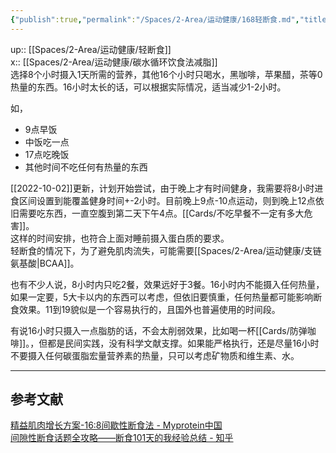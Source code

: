 ```yaml
---
{"publish":true,"permalink":"/Spaces/2-Area/运动健康/168轻断食.md","title":"168轻断食","created":"2022-09-25","modified":"2023-03-14","cssclasses":""}
---
```



up:: [[Spaces/2-Area/运动健康/轻断食]]  
x:: [[Spaces/2-Area/运动健康/碳水循环饮食法减脂]]  
选择8个小时摄入1天所需的营养，其他16个小时只喝水，黑咖啡，苹果醋，茶等0热量的东西。16小时太长的话，可以根据实际情况，适当减少1-2小时。

如，

- 9点早饭
- 中饭吃一点
- 17点吃晚饭
- 其他时间不吃任何有热量的东西

[[2022-10-02]]更新，计划开始尝试，由于晚上才有时间健身，我需要将8小时进食区间设置到能覆盖健身时间+-2小时。目前晚上9点-10点运动，则到晚上12点依旧需要吃东西，一直空腹到第二天下午4点。[[Cards/不吃早餐不一定有多大危害]]。  
这样的时间安排，也符合上面对睡前摄入蛋白质的要求。  
轻断食的情况下，为了避免肌肉流失，可能需要[[Spaces/2-Area/运动健康/支链氨基酸\|BCAA]]。

也有不少人说，8小时内只吃2餐，效果远好于3餐。16小时内不能摄入任何热量，如果一定要，5大卡以内的东西可以考虑，但依旧要慎重，任何热量都可能影响断食效果。11到19貌似是一个容易执行的，且国外也普遍使用的时间段。

有说16小时只摄入一点脂肪的话，不会太削弱效果，比如喝一杯[[Cards/防弹咖啡]]。，但都是民间实践，没有科学文献支撑。如果能严格执行，还是尽量16小时不要摄入任何碳蛋脂宏量营养素的热量，只可以考虑矿物质和维生素、水。

---

## 参考文献

[精益肌肉增长方案-16:8间歇性断食法 - Myprotein中国](https://www.myprotein.cn/blog/recipes/intermittent-fasting-the-lean-gains-protocol/)  
[间隙性断食话题全攻略——断食101天的我经验总结 - 知乎](https://zhuanlan.zhihu.com/p/397188198)